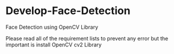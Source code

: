 # Develop-Face-Detection

Face Detection using OpenCV Library

Please read all of the requirement lists to prevent any error but the important is install OpenCV cv2 Library
